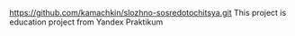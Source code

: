 https://github.com/kamachkin/slozhno-sosredotochitsya.git
This project is education project from Yandex Praktikum
